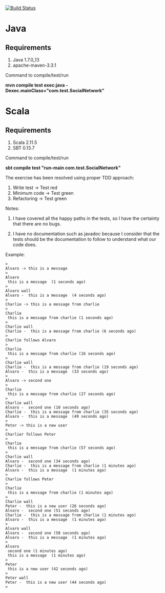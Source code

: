 [![Build Status](https://drone.io/github.com/avilaplana/consoleSocialNetwork/status.png)](https://drone.io/github.com/avilaplana/consoleSocialNetwork/latest)

# Java

## Requirements

1. Java 1.7.0_13
2. apache-maven-3.3.1

Command to compile/test/run
 
**mvn compile test exec:java -Dexec.mainClass="com.test.SocialNetwork"**

# Scala 

## Requirements

1. Scala 2.11.5
2. SBT 0.13.7

Command to compile/test/run

**sbt compile test "run-main com.test.SocialNetwork"**

The exercise has been resolved using proper TDD approach:
1. Write test -> Test red
2. Minimum code -> Test green
3. Refactoring -> Test green


Notes: 

1. I have covered all the happy paths in the tests, so I have the certainty that there are no bugs.

2. I have no documentation such as javadoc because I consider that the tests should be the documentation to follow to understand
what our code does. 



Example: 
```
>
Alvaro -> this is a message 
>
Alvaro
 this is a message  (1 seconds ago)
>
Alvaro wall
Alvaro -  this is a message  (4 seconds ago)
>
Charlie -> this is a message from charlie
>
Charlie
 this is a message from charlie (1 seconds ago)
>
Charlie wall
Charlie -  this is a message from charlie (6 seconds ago)
>
Charlie follows Alvaro
>
Charlie
 this is a message from charlie (16 seconds ago)
>
Charlie wall
Charlie -  this is a message from charlie (19 seconds ago)
Alvaro -  this is a message  (33 seconds ago)
>
Alvaro -> second one
>
Charlie
 this is a message from charlie (27 seconds ago)
>
Charlie wall
Alvaro -  second one (10 seconds ago)
Charlie -  this is a message from charlie (35 seconds ago)
Alvaro -  this is a message  (49 seconds ago)
>
Peter -> this is a new user
>
Charlier follows Peter
>
Charlie
 this is a message from charlie (57 seconds ago)
>
Charlie wall
Alvaro -  second one (34 seconds ago)
Charlie -  this is a message from charlie (1 minutes ago)
Alvaro -  this is a message  (1 minutes ago)
>
Charlie follows Peter
>
Charlie
 this is a message from charlie (1 minutes ago)
>
Charlie wall
Peter -  this is a new user (26 seconds ago)
Alvaro -  second one (51 seconds ago)
Charlie -  this is a message from charlie (1 minutes ago)
Alvaro -  this is a message  (1 minutes ago)
>
Alvaro wall
Alvaro -  second one (58 seconds ago)
Alvaro -  this is a message  (1 minutes ago)
>
Alvaro
 second one (1 minutes ago)
 this is a message  (1 minutes ago)
>
Peter
 this is a new user (42 seconds ago)
>
Peter wall
Peter -  this is a new user (44 seconds ago)
>
```



